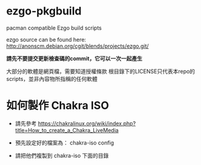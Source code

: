 # ezgo-pkgbuild
pacman compatible Ezgo build scripts

ezgo source can be found here: http://anonscm.debian.org/cgit/blends/projects/ezgo.git/

**請先不要提交更新檢查碼的commit，它可以一次一起產生**

大部分的軟體是網頁檔，需要知道授權條款
根目錄下的LICENSE只代表本repo的scripts，並非內容物所指稱的任何軟體

如何製作 Chakra ISO
====

- 請先參考 https://chakralinux.org/wiki/index.php?title=How_to_create_a_Chakra_LiveMedia

- 預先設定好的檔案為：
    chakra-iso
    config

- 請把他們複製到 chakra-iso 下面的目錄
